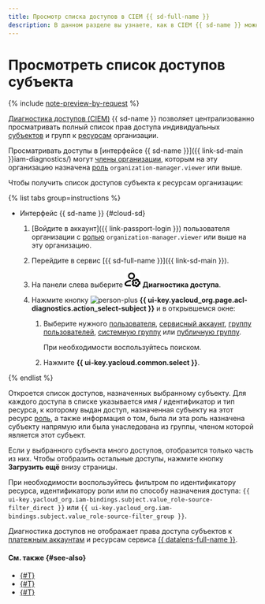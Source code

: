 ```yaml
---
title: Просмотр списка доступов в CIEM {{ sd-full-name }}
description: В данном разделе вы узнаете, как в CIEM {{ sd-name }} можно посмотреть все имеющиеся у аккаунта или группы права доступа к ресурсам организации.
---
```


# Просмотреть список доступов субъекта

{% include [note-preview-by-request](../../../_includes/note-preview-by-request.md) %}

[Диагностика доступов (CIEM)](../../concepts/ciem.md) {{ sd-name }} позволяет централизованно просматривать полный список прав доступа индивидуальных [субъектов](../../../iam/concepts/access-control/index.md#subject) и групп к [ресурсам](../../../iam/concepts/access-control/resources-with-access-control.md) организации.

Просматривать доступы в [интерфейсе {{ sd-name }}]({{ link-sd-main }}iam-diagnostics/) могут [члены организации](../../../organization/concepts/membership.md), которым на эту организацию назначена [роль](../../../organization/security/index.md#organization-manager-viewer) `organization-manager.viewer` или выше.

Чтобы получить список доступов субъекта к ресурсам организации:

{% list tabs group=instructions %}

- Интерфейс {{ sd-name }} {#cloud-sd}

  1. [Войдите в аккаунт]({{ link-passport-login }}) пользователя организации с [ролью](../../../organization/security/index.md#organization-manager-viewer) `organization-manager.viewer` или выше на эту организацию.
  1. Перейдите в сервис [{{ sd-full-name }}]({{ link-sd-main }}).
  1. На панели слева выберите ![person-gear](../../../_assets/console-icons/person-gear.svg) **Диагностика доступа**.
  1. Нажмите кнопку ![person-plus](../../../_assets/console-icons/person-plus.svg) **{{ ui-key.yacloud_org.page.acl-diagnostics.action_select-subject }}** и в открывшемся окне:
  
      1. Выберите нужного [пользователя](../../../overview/roles-and-resources.md#users), [сервисный аккаунт](../../../iam/concepts/users/accounts.md#sa), [группу пользователей](../../../organization/concepts/groups.md), [системную группу](../../../iam/concepts/access-control/system-group.md) или [публичную группу](../../../iam/concepts/access-control/public-group.md).

          При необходимости воспользуйтесь поиском.
      1. Нажмите **{{ ui-key.yacloud.common.select }}**.

{% endlist %}

Откроется список доступов, назначенных выбранному субъекту. Для каждого доступа в списке указывается имя / идентификатор и тип ресурса, к которому выдан доступ, назначенная субъекту на этот ресурс [роль](../../../iam/concepts/access-control/roles.md), а также информация о том, была ли эта роль назначена субъекту напрямую или была унаследована из группы, членом которой является этот субъект.

Если у выбранного субъекта много доступов, отобразится только часть из них. Чтобы отобразить остальные доступы, нажмите кнопку **Загрузить ещё** внизу страницы.

При необходимости воспользуйтесь фильтром по идентификатору ресурса, идентификатору роли или по способу назначения доступа: `{{ ui-key.yacloud_org.iam-bindings.subject.value_role-source-filter_direct }}` или `{{ ui-key.yacloud_org.iam-bindings.subject.value_role-source-filter_group }}`.

Диагностика доступов не отображает права доступа субъектов к [платежным аккаунтам](../../../billing/concepts/billing-account.md) и ресурсам сервиса [{{ datalens-full-name }}](../../../datalens/index.yaml).

#### См. также {#see-also}

* [{#T}](./revoke-permissions.md)
* [{#T}](../../concepts/ciem.md)
* [{#T}](../../security/index.md)
